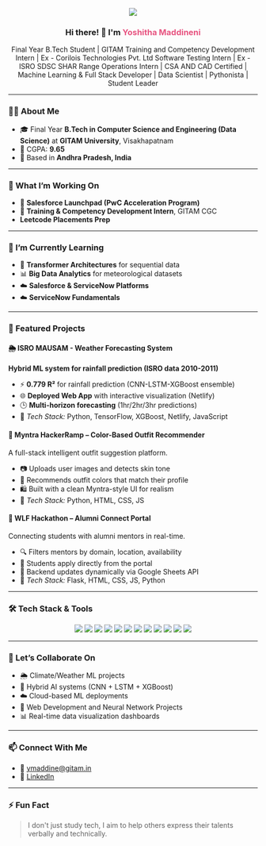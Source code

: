 <p align="center">
  <img src="https://capsule-render.vercel.app/api?type=speech&color=gradient&customColorList=2,6,14,17,20&height=200&section=header&text=Welcome%20to%20My%20Profile&fontSize=60&animation=fadeIn&fontAlignY=40" />
</p>

<h3 align="center">Hi there! 👋 I'm <span style="color:#e75480">Yoshitha Maddineni</span></h3>
<p align="center">Final Year B.Tech Student | GITAM Training and Competency Development Intern | Ex - Corilois Technologies Pvt. Ltd Software Testing Intern | Ex - ISRO SDSC SHAR Range Operations Intern | CSA AND CAD Certified | Machine Learning & Full Stack Developer | Data Scientist | Pythonista | Student Leader</p>

---

### 👩‍💻 About Me

- 🎓 Final Year **B.Tech in Computer Science and Engineering (Data Science)** at **GITAM University**, Visakhapatnam  
- 🧠 CGPA: **9.65**  
- 📍 Based in **Andhra Pradesh, India**

---

### 🔭 What I’m Working On

- 🚀 **Salesforce Launchpad (PwC Acceleration Program)**   
- 👥 **Training & Competency Development Intern**, GITAM CGC
- **Leetcode Placements Prep**

---

### 🌱 I’m Currently Learning

- 🧠 **Transformer Architectures** for sequential data
- 📊 **Big Data Analytics** for meteorological datasets
- ☁️ **Salesforce & ServiceNow Platforms**
- ☁️ **ServiceNow Fundamentals**

---

### 💼 Featured Projects

#### 🌦 ISRO MAUSAM - Weather Forecasting System
**Hybrid ML system for rainfall prediction (ISRO data 2010-2011)**

- ⚡ **0.779 R²** for rainfall prediction (CNN-LSTM-XGBoost ensemble)
- 🌐 **Deployed Web App** with interactive visualization (Netlify)
- 🕒 **Multi-horizon forecasting** (1hr/2hr/3hr predictions)
- 🔧 *Tech Stack:* Python, TensorFlow, XGBoost, Netlify, JavaScript

#### 🧥 Myntra HackerRamp – Color-Based Outfit Recommender
A full-stack intelligent outfit suggestion platform.

- 📷 Uploads user images and detects skin tone  
- 🎨 Recommends outfit colors that match their profile  
- 🛍️ Built with a clean Myntra-style UI for realism  
- 🔧 *Tech Stack:* Python, HTML, CSS, JS

#### 🔗 WLF Hackathon – Alumni Connect Portal
Connecting students with alumni mentors in real-time.

- 🔍 Filters mentors by domain, location, availability  
- 📝 Students apply directly from the portal  
- 🔄 Backend updates dynamically via Google Sheets API  
- 🔧 *Tech Stack:* Flask, HTML, CSS, JS, Python

---

### 🛠️ Tech Stack & Tools

<p align="center">
  <img src="https://img.shields.io/badge/Python-3670A0?style=for-the-badge&logo=python&logoColor=white"/>
  <img src="https://img.shields.io/badge/TensorFlow-FF6F00?style=for-the-badge&logo=tensorflow&logoColor=white"/>
  <img src="https://img.shields.io/badge/Keras-D00000?style=for-the-badge&logo=keras&logoColor=white"/>
  <img src="https://img.shields.io/badge/Netlify-00C7B7?style=for-the-badge&logo=netlify&logoColor=white"/>
  <img src="https://img.shields.io/badge/Java-007396?style=for-the-badge&logo=java&logoColor=white"/>
  <img src="https://img.shields.io/badge/JavaScript-F7DF1E?style=for-the-badge&logo=javascript&logoColor=black"/>
  <img src="https://img.shields.io/badge/Flask-000000?style=for-the-badge&logo=flask&logoColor=white"/>
  <img src="https://img.shields.io/badge/HTML-E34F26?style=for-the-badge&logo=html5&logoColor=white"/>
  <img src="https://img.shields.io/badge/CSS-1572B6?style=for-the-badge&logo=css3&logoColor=white"/>
  <img src="https://img.shields.io/badge/Git-F05032?style=for-the-badge&logo=git&logoColor=white"/>
  <img src="https://img.shields.io/badge/Linux-FCC624?style=for-the-badge&logo=linux&logoColor=black"/>
  <img src="https://img.shields.io/badge/SQL-003B57?style=for-the-badge&logo=mysql&logoColor=white"/>
</p>

---

### 👯 Let’s Collaborate On

- 🌦 Climate/Weather ML projects  
- 🧠 Hybrid AI systems (CNN + LSTM + XGBoost)  
- ☁️ Cloud-based ML deployments
- 🧠 Web Development and Neural Network Projects
- 📊 Real-time data visualization dashboards  

---

### 📫 Connect With Me

- 📧 [ymaddine@gitam.in](mailto:ymaddine@gitam.in)  
- 💼 [LinkedIn](https://www.linkedin.com/in/yoshitha-maddineni-2b958a265/)

---

### ⚡ Fun Fact

> I don't just study tech, I aim to help others express their talents verbally and technically.
